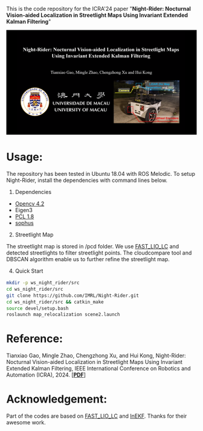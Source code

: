This is the code repository for the ICRA'24 paper "**Night-Rider: Nocturnal Vision-aided Localization in Streetlight Maps Using Invariant Extended Kalman Filtering**"

[![Night-Rider: Nocturnal Vision-aided Localization in Streetlight Maps Using Invariant Extended Kalman Filtering](cover.png)](http://www.youtube.com/watch?v=Hs067MNuoQE "Night-Rider: Nocturnal Vision-aided Localization in Streetlight Maps Using Invariant Extended Kalman Filtering")

# Usage:
The repository has been tested in Ubuntu 18.04 with ROS Melodic. To setup Night-Rider, install the dependencies with command lines below.
1. Dependencies

- [Opencv 4.2](https://github.com/opencv/opencv)
- Eigen3
- [PCL 1.8](https://github.com/PointCloudLibrary/pcl)
- [sophus](https://github.com/strasdat/Sophus)

2. Streetlight Map

The streetlight map is stored in /pcd folder. We use [FAST_LIO_LC](https://github.com/yanliang-wang/FAST_LIO_LC) and detected streetlights to filter streetlight points. The cloudcompare tool and DBSCAN algorithm enable us to further refine the streetlight map.

4. Quick Start
```bash
mkdir -p ws_night_rider/src
cd ws_night_rider/src
git clone https://github.com/IMRL/Night-Rider.git
cd ws_night_rider/src && catkin_make
source devel/setup.bash
roslaunch map_relocalization scene2.launch
```
# Reference:
Tianxiao Gao, Mingle Zhao, Chengzhong Xu, and Hui Kong, Night-Rider: Nocturnal Vision-aided Localization in Streetlight Maps Using Invariant Extended Kalman Filtering, 
IEEE International Conference on Robotics and Automation (ICRA), 2024. [[**PDF**](https://ieeexplore.ieee.org/document/10611408)]

# Acknowledgement:
Part of the codes are based on [FAST_LIO_LC](https://github.com/yanliang-wang/FAST_LIO_LC) and [InEKF](https://github.com/UMich-CURLY/husky_inekf.git). Thanks for their awesome work.
